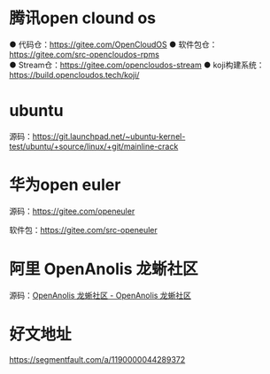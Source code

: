 # 腾讯open clound os

● 代码仓：https://gitee.com/OpenCloudOS 
● 软件包仓：https://gitee.com/src-opencloudos-rpms  
● Stream仓：https://gitee.com/opencloudos-stream 
● koji构建系统：https://build.opencloudos.tech/koji/

# ubuntu

源码：https://git.launchpad.net/~ubuntu-kernel-test/ubuntu/+source/linux/+git/mainline-crack

# 华为open euler

源码：https://gitee.com/openeuler

软件包：https://gitee.com/src-openeuler

# 阿里 OpenAnolis 龙蜥社区

源码：[OpenAnolis 龙蜥社区 - OpenAnolis 龙蜥社区](https://gitee.com/openanolis)


# 好文地址

https://segmentfault.com/a/1190000044289372